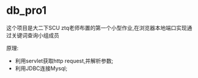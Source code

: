 # db_pro1

这个项目是大二下SCU ztq老师布置的第一个小型作业,在浏览器本地端口实现通过关键词查询小组成员

原理: 
- 利用servlet获取http request,并解析参数;
- 利用JDBC连接Mysql;
